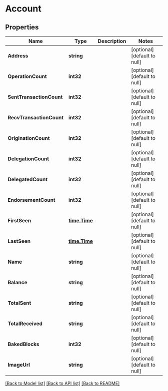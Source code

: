 # Account

## Properties
Name | Type | Description | Notes
------------ | ------------- | ------------- | -------------
**Address** | **string** |  | [optional] [default to null]
**OperationCount** | **int32** |  | [optional] [default to null]
**SentTransactionCount** | **int32** |  | [optional] [default to null]
**RecvTransactionCount** | **int32** |  | [optional] [default to null]
**OriginationCount** | **int32** |  | [optional] [default to null]
**DelegationCount** | **int32** |  | [optional] [default to null]
**DelegatedCount** | **int32** |  | [optional] [default to null]
**EndorsementCount** | **int32** |  | [optional] [default to null]
**FirstSeen** | [**time.Time**](time.Time.md) |  | [optional] [default to null]
**LastSeen** | [**time.Time**](time.Time.md) |  | [optional] [default to null]
**Name** | **string** |  | [optional] [default to null]
**Balance** | **string** |  | [optional] [default to null]
**TotalSent** | **string** |  | [optional] [default to null]
**TotalReceived** | **string** |  | [optional] [default to null]
**BakedBlocks** | **int32** |  | [optional] [default to null]
**ImageUrl** | **string** |  | [optional] [default to null]

[[Back to Model list]](../README.md#documentation-for-models) [[Back to API list]](../README.md#documentation-for-api-endpoints) [[Back to README]](../README.md)


